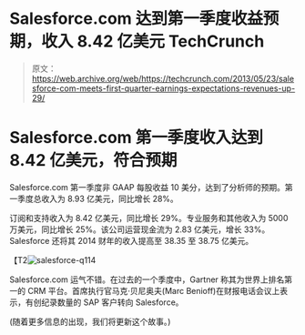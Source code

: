 # Salesforce.com 达到第一季度收益预期，收入 8.42 亿美元 TechCrunch

> 原文：<https://web.archive.org/web/https://techcrunch.com/2013/05/23/salesforce-com-meets-first-quarter-earnings-expectations-revenues-up-29/>

# Salesforce.com 第一季度收入达到 8.42 亿美元，符合预期

Salesforce.com 第一季度非 GAAP 每股收益 10 美分，达到了分析师的预期。第一季度总收入为 8.93 亿美元，同比增长 28%。

订阅和支持收入为 8.42 亿美元，同比增长 29%。专业服务和其他收入为 5000 万美元，同比增长 25%。该公司运营现金流为 2.83 亿美元，增长 33%。Salesforce 还将其 2014 财年的收入提高至 38.35 至 38.75 亿美元。

【T2![salesforce-q114](img/6c5000e03313f5010f9953a6ac67b64f.png)

Salesforce.com 运气不错。在过去的一个季度中，Gartner 称其为世界上排名第一的 CRM 平台。首席执行官马克·贝尼奥夫(Marc Benioff)在财报电话会议上表示，有创纪录数量的 SAP 客户转向 Salesforce。

(随着更多信息的出现，我们将更新这个故事。)